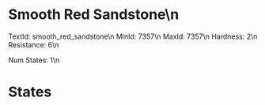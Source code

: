 # Smooth Red Sandstone\n
TextId: smooth_red_sandstone\n
MinId: 7357\n
MaxId: 7357\n
Hardness: 2\n
Resistance: 6\n

Num States: 1\n
# States
```

```